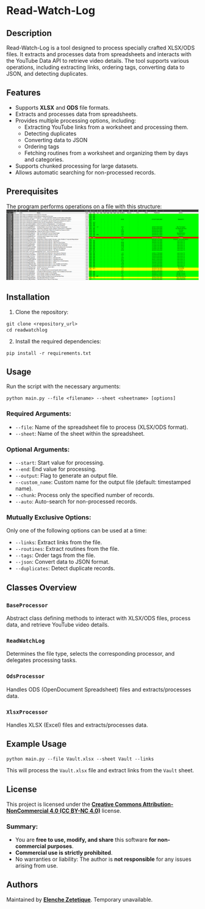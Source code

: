 # Read-Watch-Log
## Description
Read-Watch-Log is a tool designed to process specially crafted XLSX/ODS files. It extracts and processes data from spreadsheets and interacts with the YouTube Data API to retrieve video details. The tool supports various operations, including extracting links, ordering tags, converting data to JSON, and detecting duplicates.

## Features
- Supports **XLSX** and **ODS** file formats.
- Extracts and processes data from spreadsheets.
- Provides multiple processing options, including:
    - Extracting YouTube links from a 
      worksheet and processing them.
    - Detecting duplicates
    - Converting data to JSON
    - Ordering tags
    - Fetching routines from a worksheet and 
      organizing them by days and categories.
- Supports chunked processing for large datasets.
- Allows automatic searching for non-processed records.
## Prerequisites
The program performs operations on a file with this structure:
![Records file](images/records_file.png)

## Installation
1. Clone the repository:
```shell
git clone <repository_url>
cd readwatchlog
```

2. Install the required dependencies:
```shell
pip install -r requirements.txt
```
## Usage
Run the script with the necessary arguments:
```shell
python main.py --file <filename> --sheet <sheetname> [options]
```

### Required Arguments:
- `--file`: Name of the spreadsheet file to process (XLSX/ODS format).
- `--sheet`: Name of the sheet within the spreadsheet.
### Optional Arguments:
- `--start`: Start value for processing.
- `--end`: End value for processing.
- `--output`: Flag to generate an output file.
- `--custom_name`: Custom name for the output file (default: timestamped name).
- `--chunk`: Process only the specified number of records.
- `--auto`: Auto-search for non-processed records.
### Mutually Exclusive Options:
Only one of the following options can be used at a time:
- `--links`: Extract links from the file.
- `--routines`: Extract routines from the file.
- `--tags`: Order tags from the file.
- `--json`: Convert data to JSON format.
- `--duplicates`: Detect duplicate records.
## Classes Overview
### `BaseProcessor`
Abstract class defining methods to interact with XLSX/ODS files, process data, and retrieve YouTube video details.

### `ReadWatchLog`
Determines the file type, selects the corresponding processor, and delegates processing tasks.

### `OdsProcessor`
Handles ODS (OpenDocument Spreadsheet) files and extracts/processes data.

### `XlsxProcessor`
Handles XLSX (Excel) files and extracts/processes data.

## Example Usage
```shell
python main.py --file Vault.xlsx --sheet Vault --links
```

This will process the `Vault.xlsx` file and extract links from the `Vault` sheet.

## License
This project is licensed under the [**Creative Commons Attribution-NonCommercial 4.0 (CC BY-NC 4.0)**](https://creativecommons.org/licenses/by-nc/4.0/legalcode.en) license.

### Summary:
- You are **free to use, modify, and share** this software **for non-commercial purposes**.
- **Commercial use is strictly prohibited**.
- No warranties or liability: The author is **not responsible** for any issues arising from use.

## Authors
Maintained by [**Elenche Zetetique**](https://elenche-zetetique.com/). Temporary unavailable.